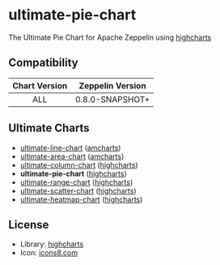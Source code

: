 # ultimate-pie-chart

The Ultimate Pie Chart for Apache Zeppelin using [highcharts](https://www.amcharts.com/)

## Compatibility

| Chart Version | Zeppelin Version |
| :---: | :---: |
| ALL | 0.8.0-SNAPSHOT+ |

## Ultimate Charts

- [ultimate-line-chart](https://github.com/ZEPL/zeppelin-ultimate-line-chart) ([amcharts](https://www.amcharts.com/))
- [ultimate-area-chart](https://github.com/ZEPL/zeppelin-ultimate-area-chart) ([amcharts](https://www.amcharts.com/))
- [ultimate-column-chart](https://github.com/ZEPL/zeppelin-ultimate-column-chart) ([highcharts](http://www.highcharts.com/))
- **ultimate-pie-chart** ([highcharts](http://www.highcharts.com/))
- [ultimate-range-chart](https://github.com/ZEPL/zeppelin-ultimate-range-chart) ([highcharts](http://www.highcharts.com/))
- [ultimate-scatter-chart](https://github.com/ZEPL/zeppelin-ultimate-scatter-chart) ([highcharts](http://www.highcharts.com/))
- [ultimate-heatmap-chart](https://github.com/ZEPL/zeppelin-ultimate-heatmap-chart) ([highcharts](http://www.highcharts.com/))

## License

- Library: [highcharts](http://www.highcharts.com/)
- Icon: [icons8.com](https://icons8.com/web-app/21214/pie-chart) 
